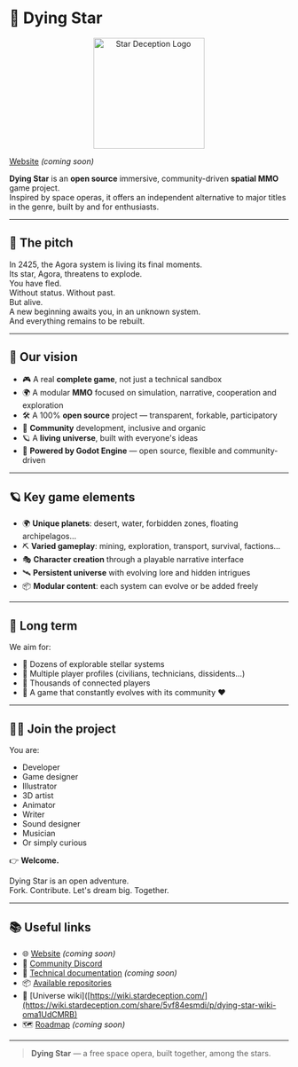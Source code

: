 # 🌌 Dying Star

<div align="center">
  <img src="https://avatars.githubusercontent.com/u/223138745?s=200&v=4" alt="Star Deception Logo" width="200"/>
</div>

[Website](https://dyingstar-game.com) *(coming soon)*

**Dying Star** is an **open source** immersive, community-driven **spatial MMO** game project.  
Inspired by space operas, it offers an independent alternative to major titles in the genre, built by and for enthusiasts.

---

## 🚀 The pitch

In 2425, the Agora system is living its final moments.  
Its star, Agora, threatens to explode.  
You have fled.  
Without status. Without past.  
But alive.  
A new beginning awaits you, in an unknown system.  
And everything remains to be rebuilt.

---

## 🧭 Our vision

- 🎮 A real **complete game**, not just a technical sandbox
- 🌍 A modular **MMO** focused on simulation, narrative, cooperation and exploration
- 🛠️ A 100% **open source** project — transparent, forkable, participatory
- 🤝 **Community** development, inclusive and organic
- 🪐 A **living universe**, built with everyone's ideas
- 🎯 **Powered by Godot Engine** — open source, flexible and community-driven

---

## 🪐 Key game elements

- 🌍 **Unique planets**: desert, water, forbidden zones, floating archipelagos…
- ⛏️ **Varied gameplay**: mining, exploration, transport, survival, factions…
- 🎭 **Character creation** through a playable narrative interface
- 🛰️ **Persistent universe** with evolving lore and hidden intrigues
- 📦 **Modular content**: each system can evolve or be added freely

---

## 🔭 Long term

We aim for:
- 🔹 Dozens of explorable stellar systems
- 🔹 Multiple player profiles (civilians, technicians, dissidents…)
- 🔹 Thousands of connected players
- 🔹 A game that constantly evolves with its community ❤️

---

## 🧑‍🚀 Join the project

You are:
- Developer
- Game designer
- Illustrator
- 3D artist
- Animator
- Writer
- Sound designer
- Musician
- Or simply curious

👉 **Welcome.**

Dying Star is an open adventure.  
Fork. Contribute. Let's dream big. Together.

---

## 📚 Useful links

- 🌐 [Website](https://dyingstar-game.com) *(coming soon)*
- 💬 [Community Discord](https://discord.gg/K4a2mwwBAM)
- 📂 [Technical documentation](#) *(coming soon)*
- 📦 [Available repositories](https://github.com/orgs/DyingStar-game/repositories)
- 🧠 [Universe wiki]([https://wiki.stardeception.com/](https://wiki.stardeception.com/share/5vf84esmdi/p/dying-star-wiki-oma1UdCMRB)
- 🗺️ [Roadmap](#) *(coming soon)*

---

> **Dying Star** — a free space opera, built together, among the stars.

